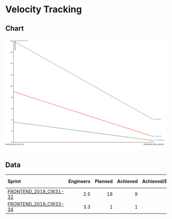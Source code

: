 
# Velocity Tracking

## Chart

![alt text](velocity-tracking.svg "Velocity Tracking Chart")

## Data

|Sprint|Engineers|Planned|Achieved|Achieved/Engineer|Achieved/Engineer(MA 3 Weeks)|
|:-|-:|-:|-:|-:|-:|
[FRONTEND_2018_CW31-32](https://github.com/jwalendowsky/algorithms/milestone/2)|2.5|18|9|3.60||
[FRONTEND_2018_CW33-34](https://github.com/jwalendowsky/algorithms/milestone/1)|3.3|1|1|0.30||
